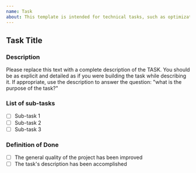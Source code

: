 ```yaml
---
name: Task
about: This template is intended for technical tasks, such as optimizations, refactorizations and database chores
---
```


## Task Title

### Description

Please replace this text with a complete description of the TASK. You should be as explicit and detailed as if you were building the task while describing it. If appropriate, use the description to answer the question: "what is the purpose of the task?"

### List of sub-tasks

- [ ] Sub-task 1
- [ ] Sub-task 2
- [ ] Sub-task 3

### Definition of Done

- [ ] The general quality of the project has been improved
- [ ] The task's description has been accomplished

